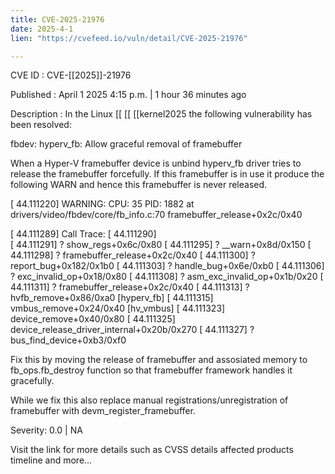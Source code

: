```yaml
---
title: CVE-2025-21976
date: 2025-4-1
lien: "https://cvefeed.io/vuln/detail/CVE-2025-21976"

---
```


CVE ID : CVE-[[2025]]-21976
 
Published :  April 1
2025
4:15 p.m. | 1 hour
36 minutes ago
 
Description : In the Linux  [[ [[ [[kernel2025
the following vulnerability has been resolved:

fbdev: hyperv_fb: Allow graceful removal of framebuffer

When a Hyper-V framebuffer device is unbind
hyperv_fb driver tries to
release the framebuffer forcefully. If this framebuffer is in use it
produce the following WARN and hence this framebuffer is never released.

[   44.111220] WARNING: CPU: 35 PID: 1882 at drivers/video/fbdev/core/fb_info.c:70 framebuffer_release+0x2c/0x40

[   44.111289] Call Trace:
[   44.111290]  
[   44.111291]  ? show_regs+0x6c/0x80
[   44.111295]  ? __warn+0x8d/0x150
[   44.111298]  ? framebuffer_release+0x2c/0x40
[   44.111300]  ? report_bug+0x182/0x1b0
[   44.111303]  ? handle_bug+0x6e/0xb0
[   44.111306]  ? exc_invalid_op+0x18/0x80
[   44.111308]  ? asm_exc_invalid_op+0x1b/0x20
[   44.111311]  ? framebuffer_release+0x2c/0x40
[   44.111313]  ? hvfb_remove+0x86/0xa0 [hyperv_fb]
[   44.111315]  vmbus_remove+0x24/0x40 [hv_vmbus]
[   44.111323]  device_remove+0x40/0x80
[   44.111325]  device_release_driver_internal+0x20b/0x270
[   44.111327]  ? bus_find_device+0xb3/0xf0

Fix this by moving the release of framebuffer and assosiated memory
to fb_ops.fb_destroy function
so that framebuffer framework handles
it gracefully.

While we fix this
also replace manual registrations/unregistration of
framebuffer with devm_register_framebuffer.
 
Severity: 0.0 | NA
 
Visit the link for more details
such as CVSS details
affected products
timeline
and more...
